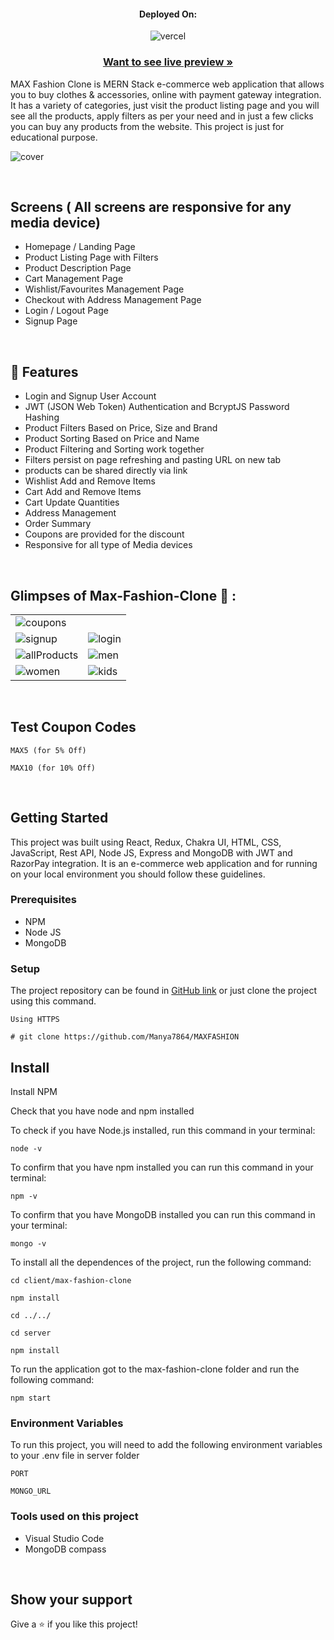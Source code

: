 <!-- <h1 align="center">MAX Fashion Clone</h1>


<h3 align="center">It's a clone of famous E-commerce website MAX Fashion using MERN Stack with all the major functionalities.</h3>

<br />

<h2 align="center">🖥️ Tech Stack</h2>

<h4 align="center">Frontend:</h4>

<p align="center">
  <img src="https://img.shields.io/badge/React-20232A?style=for-the-badge&logo=react&logoColor=61DAFB" alt="reactjs" />
  <img src="https://img.shields.io/badge/Redux-593D88?style=for-the-badge&logo=redux&logoColor=white" alt="redux" />
  <img src="https://img.shields.io/badge/Chakra%20UI-3bc7bd?style=for-the-badge&logo=chakraui&logoColor=white" alt="chakra-ui" />
  <img src="https://img.shields.io/badge/JavaScript-323330?style=for-the-badge&logo=javascript&logoColor=F7DF1E" alt="javascript" />
  <img src="https://img.shields.io/badge/Rest_API-02303A?style=for-the-badge&logo=react-router&logoColor=white" alt="restAPI" />
  <img src="https://img.shields.io/badge/CSS3-1572B6?style=for-the-badge&logo=css3&logoColor=white" alt="css3" />
  <img src="https://img.shields.io/badge/HTML5-E34F26?style=for-the-badge&logo=html5&logoColor=white" alt="html5" />
</p>

<h4 align="center">Backend:</h4>

<p align="center">
  <img src="https://img.shields.io/badge/Node.js-339933?style=for-the-badge&logo=nodedotjs&logoColor=white" alt="nodejs" />
  <img src="https://img.shields.io/badge/Express.js-000000?style=for-the-badge&logo=express&logoColor=white" alt="expressjs" />
  <img src="https://img.shields.io/badge/MongoDB-4EA94B?style=for-the-badge&logo=mongodb&logoColor=white" alt="mongodb" />
  <img src="https://img.shields.io/badge/JWT-000000?style=for-the-badge&logo=JSON%20web%20tokens&logoColor=white" alt="JsonWebToken" />
  <img src="https://img.shields.io/badge/BcryptJS-339933?style=for-the-badge&logo=JSON%20web%20tokens&logoColor=white" alt="BcryptJS" />
</p>

<!-- <h4 align="center">Payment Gateway:</h4>

<p align="center">
  <img src="https://img.shields.io/badge/Razorpay-02042B?style=for-the-badge&logo=razorpay&logoColor=3395FF" alt="razorpay" />
</p> -->

<h4 align="center">Deployed On:</h4>

<p align="center">
  <img src="https://img.shields.io/badge/Netlify-00C7B7?style=for-the-badge&logo=vercel&logoColor=white" alt="vercel" />
</p>

<h3 align="center"><a href="https://maxfas.vercel.app/"><strong>Want to see live preview »</strong></a></h3>

<!-- <p align="center">
  <br />&#10023;
  <a href="#Demo">View Demo</a> &#10023;
  <a href="">Report Bug</a> &#10023;
  <a href="#Getting-Started">Getting Started</a> &#10023;
  <a href="#Install">Installing</a> &#10023;
  <a href="#Contact">Author</a> &#10023;
</p> -->

MAX Fashion Clone is MERN Stack e-commerce web application that allows you to buy clothes & accessories, online with payment gateway integration. It has a variety of categories, just visit the product listing page and you will see all the products, apply filters as per your need and in just a few clicks you can buy any products from the website. This project is just for educational purpose.

![cover](https://user-images.githubusercontent.com/101581191/200629844-e92cac8a-9421-4661-94c4-90d8debe10a7.png)

<br />

## Screens ( All screens are responsive for any media device)

- Homepage / Landing Page
- Product Listing Page with Filters
- Product Description Page
- Cart Management Page
- Wishlist/Favourites Management Page
- Checkout with Address Management Page
- Login / Logout Page
- Signup Page

<br />

## 🚀 Features

- Login and Signup User Account
- JWT (JSON Web Token) Authentication and BcryptJS Password Hashing
- Product Filters Based on Price, Size and Brand
- Product Sorting Based on Price and Name
- Product Filtering and Sorting work together
- Filters persist on page refreshing and pasting URL on new tab
- products can be shared directly via link
- Wishlist Add and Remove Items
- Cart Add and Remove Items
- Cart Update Quantities
- Address Management
- Order Summary
- Coupons are provided for the discount
- Responsive for all type of Media devices

<br />

## Glimpses of Max-Fashion-Clone 🙈 :

<table>
  <tr>
    <td><img src="https://user-images.githubusercontent.com/101581191/200632544-e99f91bc-6be3-4806-a758-291fb5478470.png" alt="coupons" /></td>
  </tr>
  <tr>
    <td><img src="https://user-images.githubusercontent.com/101581191/200633821-e67eadfa-1c4f-4810-b1f6-4b5ed7beded9.png" alt="signup" /></td>
    <td><img src="https://user-images.githubusercontent.com/101581191/200632570-8c2fa7d9-aa33-48df-a81a-19ded7ba7e6a.png" alt="login" /></td>
  </tr>
  <tr>
    <td><img src="https://user-images.githubusercontent.com/101581191/200632603-b289169e-cfe4-4183-8f4f-754db699b64b.png" alt="allProducts" /></td>
    <td><img src="https://user-images.githubusercontent.com/101581191/200632633-511322b9-2aa5-4e15-904f-7999443f8643.png" alt="men" /></td>
  </tr>
  <tr>
    <td><img src="https://user-images.githubusercontent.com/101581191/201032021-66863dc4-d988-4c95-a06c-6d4d32065fd0.png" alt="women" /></td>
    <td><img src="https://user-images.githubusercontent.com/101581191/201032049-e0c256cc-7d47-41f4-a017-ffa64cee85d5.png" alt="kids" /></td>
  </tr> 
  
</table>

<br />

## Test Coupon Codes

```
MAX5 (for 5% Off)

MAX10 (for 10% Off)

```

<!-- ## Razorpay test payment Cards

[Click here to use the razorpay testing payment methods](https://razorpay.com/docs/payments/payments/test-card-upi-details/)

<br /> -->


<br />

## Getting Started

This project was built using React, Redux, Chakra UI, HTML, CSS, JavaScript, Rest API, Node JS, Express and MongoDB with JWT and RazorPay integration. It is an e-commerce web application and for running on your local environment you should follow these guidelines.

### Prerequisites

- NPM
- Node JS
- MongoDB

### Setup

The project repository can be found in [GitHub link](https://github.com/Manya7864/MAXFASHION) or just clone the project using this command.

```
Using HTTPS

# git clone https://github.com/Manya7864/MAXFASHION
```


## Install

Install NPM

Check that you have node and npm installed

To check if you have Node.js installed, run this command in your terminal:

```
node -v
```

To confirm that you have npm installed you can run this command in your terminal:

```
npm -v
```

To confirm that you have MongoDB installed you can run this command in your terminal:

```
mongo -v
```

To install all the dependences of the project, run the following command:

```
cd client/max-fashion-clone

npm install

cd ../../

cd server

npm install
```

To run the application got to the max-fashion-clone folder and run the following command:

```
npm start
```

### Environment Variables

To run this project, you will need to add the following environment variables to your .env file in server folder

`PORT`

`MONGO_URL`


### Tools used on this project

- Visual Studio Code
- MongoDB compass

<br />


## Show your support

Give a ⭐️ if you like this project! 
